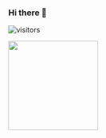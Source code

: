### Hi there 👋

![visitors](https://visitor-badge.glitch.me/badge?page_id=${brandonvicc}.${brandonvicc.id})

<img height="180em" src="https://github-readme-stats.vercel.app/api?username=brandonvicc&show_icons=true&hide_border=true&&count_private=true&include_all_commits=true" />

<!--
**brandonvicc/brandonvicc** is a ✨ _special_ ✨ repository because its `README.md` (this file) appears on your GitHub profile.

Here are some ideas to get you started:

- 🔭 I’m currently working on ...
- 🌱 I’m currently learning ...
- 👯 I’m looking to collaborate on ...
- 🤔 I’m looking for help with ...
- 💬 Ask me about ...
- 📫 How to reach me: ...
- 😄 Pronouns: ...
- ⚡ Fun fact: ...
-->
